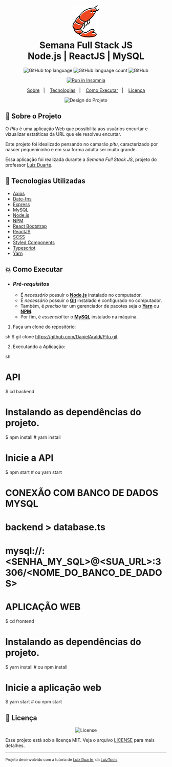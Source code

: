 <h1 align="center">
    <img alt="Pitu" src=".github/icone.png" height="100px" />
    <br>Semana Full Stack JS<br/>
    Node.js | ReactJS | MySQL
</h1>

<p align="center">
    <img alt="GitHub top language" src="https://img.shields.io/github/languages/top/WernerLuiz92/URL_Shortener_Pitu?style=for-the-badge">
    <img alt="GitHub language count" src="https://img.shields.io/github/languages/count/WernerLuiz92/URL_Shortener_Pitu?style=for-the-badge">
    <img alt="GitHub" src="https://img.shields.io/github/license/WernerLuiz92/URL_Shortener_Pitu?style=for-the-badge"><br/>
</p>

<p align="center">
    <a href="https://insomnia.rest/run/?label=&uri=" target="_blank">
        <img src="https://insomnia.rest/images/run.svg" alt="Run in Insomnia">
    </a><br/>
</p>

<p align="center">
    <a href="#bookmark-sobre-o-projeto">Sobre</a>&nbsp;&nbsp;&nbsp;|&nbsp;&nbsp;&nbsp;
    <a href="#rocket-tecnologias-utilizadas">Tecnologias</a>&nbsp;&nbsp;&nbsp;|&nbsp;&nbsp;&nbsp;
    <a href="#boom-como-executar">Como Executar</a>&nbsp;&nbsp;&nbsp;|&nbsp;&nbsp;&nbsp;
    <a href="#memo-licença">Licença</a>
</p>

<p align="center">
    <img alt="Design do Projeto" src="./.github/design-pitu.PNG" />
<p>

## :bookmark: Sobre o Projeto

O *Pitu* é uma aplicação Web que possibilita aos usuários encurtar e vizualizar estatíticas da URL que ele resolveu encurtar.

Este projeto foi idealizado pensando no camarão *pitu*, caracterizado por nascer pequenininho e em sua forma adulta ser muito grande. 

Essa aplicação foi realizada durante a *Semana Full Stack JS*, projeto do professor [Luiz Duarte](https://www.luiztools.com.br).

## :rocket: Tecnologias Utilizadas

-  [Axios](https://github.com/axios/axios)
-  [Date-fns](https://date-fns.org/)
-  [Express](https://expressjs.com/)
-  [MySQL](https://www.mysql.com/)
-  [Node.js](https://nodejs.org/en/)
-  [NPM](https://www.npmjs.com/)
-  [React Bootstrap](https://react-bootstrap.github.io/)
-  [ReactJS](https://reactjs.org/)
-  [SCSS](https://sass-lang.com/)
-  [Styled Components](https://styled-components.com/)
-  [Typescript](https://www.typescriptlang.org/)
-  [Yarn](https://yarnpkg.com/)

## :boom: Como Executar

- ### *Pré-requisitos*

  - É *necessário* possuir o **[Node.js](https://nodejs.org/en/)** instalado no computador.
  - É *necessário* possuir o **[Git](https://git-scm.com/)** instalado e configurado no computador.
  - Também, é *preciso* ter um gerenciador de pacotes seja o **[Yarn](https://yarnpkg.com/)** ou **[NPM](https://www.npmjs.com/)**.
  - Por fim, é *essencial* ter o **[MySQL](https://www.mysql.com/)** instalado na máquina.

1. Faça um clone do repositório:

sh
  $ git clone https://github.com/DanielAraldi/Pitu.git


2. Executando a Aplicação:

sh
  # API
  $ cd backend
  # Instalando as dependências do projeto.
  $ npm install # yarn install
  # Inicie a API
  $ npm start # ou yarn start

  # CONEXÃO COM BANCO DE DADOS MYSQL
  # backend > database.ts
  # mysql://<USUARIO>:<SENHA_MY_SQL>@<SUA_URL>:3306/<NOME_DO_BANCO_DE_DADOS>

  # APLICAÇÃO WEB
  $ cd frontend
  # Instalando as dependências do projeto.
  $ yarn install # ou npm install
  # Inicie a aplicação web
  $ yarn start # ou npm start


## :memo: Licença

<p align="center">
    <img alt="License" src="https://img.shields.io/github/license/WernerLuiz92/URL_Shortener_Pitu?style=for-the-badge">
</p>

Esse projeto está sob a licença MIT. Veja o arquivo [LICENSE](LICENSE) para mais detalhes.

---
<sup>Projeto desenvolvido com a tutoria de [Luiz Duarte](https://github.com/luiztools), da [LuizTools](https://www.luiztools.com.br).</sup>
